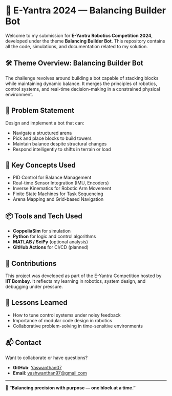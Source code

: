 # 🤖 E-Yantra 2024 — Balancing Builder Bot

Welcome to my submission for **E-Yantra Robotics Competition 2024**, developed under the theme **Balancing Builder Bot**. This repository contains all the code, simulations, and documentation related to my solution.

## 🛠️ Theme Overview: Balancing Builder Bot
The challenge revolves around building a bot capable of stacking blocks while maintaining dynamic balance. It merges the principles of robotics, control systems, and real-time decision-making in a constrained physical environment.

## 🚧 Problem Statement
Design and implement a bot that can:
- Navigate a structured arena
- Pick and place blocks to build towers
- Maintain balance despite structural changes
- Respond intelligently to shifts in terrain or load

## 🧠 Key Concepts Used
- PID Control for Balance Management
- Real-time Sensor Integration (IMU, Encoders)
- Inverse Kinematics for Robotic Arm Movement
- Finite State Machines for Task Sequencing
- Arena Mapping and Grid-based Navigation


## 📦 Tools and Tech Used
- **CoppeliaSim** for simulation
- **Python** for logic and control algorithms
- **MATLAB / SciPy** (optional analysis)
- **GitHub Actions** for CI/CD (planned)

## 📝 Contributions
This project was developed as part of the E-Yantra Competition hosted by **IIT Bombay**. It reflects my learning in robotics, system design, and debugging under pressure.

## 🧠 Lessons Learned
- How to tune control systems under noisy feedback
- Importance of modular code design in robotics
- Collaborative problem-solving in time-sensitive environments

## 📬 Contact
Want to collaborate or have questions?
- **GitHub**: [Yaswanthan07](https://github.com/Yaswanthan07)
- **Email**: yashwanthan97@gmail.com

---

**🧭 “Balancing precision with purpose — one block at a time.”**
